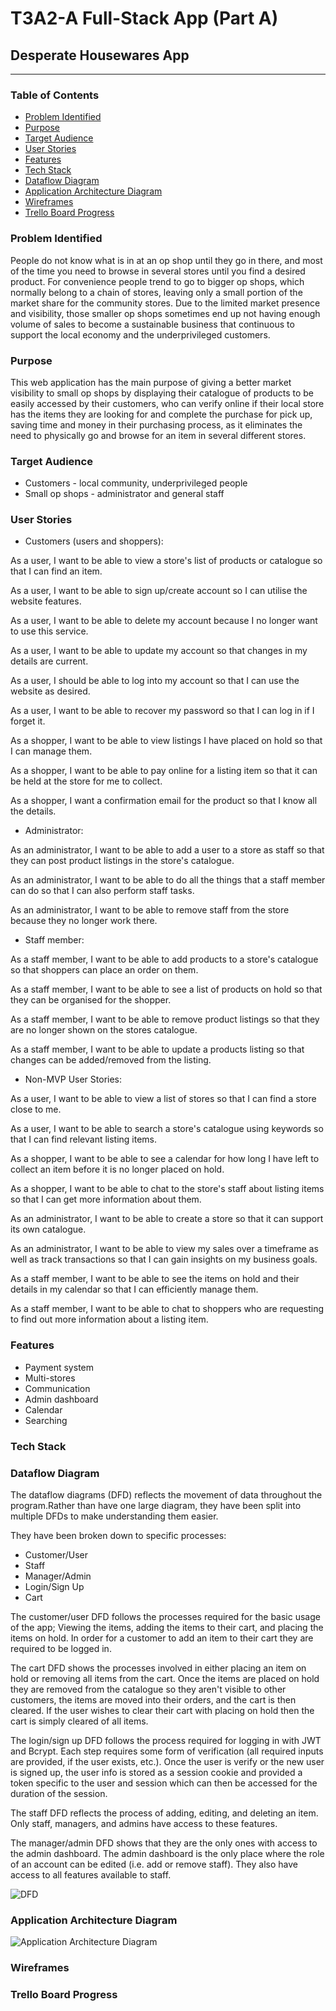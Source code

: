 <!-- omit in toc -->
# T3A2-A Full-Stack App (Part A)
<!-- omit in toc -->
## Desperate Housewares App
___
<!-- omit in toc -->
### Table of Contents
- [Problem Identified](#problem-identified)
- [Purpose](#purpose)
- [Target Audience](#target-audience)
- [User Stories](#user-stories)
- [Features](#features)
- [Tech Stack](#tech-stack)
- [Dataflow Diagram](#dataflow-diagram)
- [Application Architecture Diagram](#application-architecture-diagram)
- [Wireframes](#wireframes)
- [Trello Board Progress](#trello-board-progress)

### Problem Identified

People do not know what is in at an op shop until they go in there, and most of the time you need to browse in several stores until you find a desired product. For convenience people trend to go to bigger op shops, which normally belong to a chain of stores, leaving only a small portion of the market share for the community stores. Due to the limited market presence and visibility, those smaller op shops sometimes end up not having enough volume of sales to become a sustainable business that continuous to support the local economy and the underprivileged customers.

### Purpose

This web application has the main purpose of giving a better market visibility to small op shops by displaying their catalogue of products to be easily accessed by their customers, who can verify online if their local store has the items they are looking for and complete the purchase for pick up, saving time and money in their purchasing process, as it eliminates the need to physically go and browse for an item in several different stores.

### Target Audience

* Customers - local community, underprivileged people
* Small op shops - administrator and general staff

### User Stories

* Customers (users and shoppers): 

As a user, I want to be able to view a store's list of products or catalogue so that I can find an item.

As a user, I want to be able to sign up/create account so I can utilise the website features.

As a user, I want to be able to delete my account because I no longer want to use this service.

As a user, I want to be able to update my account so that changes in my details are current.

As a user, I should be able to log into my account so that I can use the website as desired.

As a user, I want to be able to recover my password so that I can log in if I forget it.

As a shopper, I want to be able to view listings I have placed on hold so that I can manage them. 

As a shopper, I want to be able to pay online for a listing item so that it can be held at the store for me to collect. 

As a shopper, I want a confirmation email for the product so that I know all the details.

* Administrator:

As an administrator, I want to be able to add a user to a store as staff so that they can post product listings in the store's catalogue. 

As an administrator, I want to be able to do all the things that a staff member can do so that I can also perform staff tasks.

As an administrator, I want to be able to remove staff from the store because they no longer work there. 

* Staff member:

As a staff member, I want to be able to add products to a store's catalogue so that shoppers can place an order on them.

As a staff member, I want to be able to see a list of products on hold so that they can be organised for the shopper. 

As a staff member, I want to be able to remove product listings so that they are no longer shown on the stores catalogue.

As a staff member, I want to be able to update a products listing so that changes can be added/removed from the listing.

* Non-MVP User Stories: 

As a user, I want to be able to view a list of stores so that I can find a store close to me. 

As a user, I want to be able to search a store's catalogue using keywords so that I can find relevant listing items.

As a shopper, I want to be able to see a calendar for how long I have left to collect an item before it is no longer placed on hold.

As a shopper, I want to be able to chat to the store's staff about listing items so that I can get more information about them.

As an administrator, I want to be able to create a store so that it can support its own catalogue. 

As an administrator, I want to be able to view my sales over a timeframe as well as track transactions so that I can gain insights on my business goals.

As a staff member, I want to be able to see the items on hold and their details in my calendar so that I can efficiently manage them.

As a staff member, I want to be able to chat to shoppers who are requesting to find out more information about a listing item.

### Features

* Payment system
* Multi-stores
* Communication
* Admin dashboard
* Calendar
* Searching

### Tech Stack


### Dataflow Diagram
The dataflow diagrams (DFD) reflects the movement of data throughout the program.Rather than have one large diagram, they have been split into multiple DFDs to make understanding them easier.

They have been broken down to specific processes:
- Customer/User
- Staff
- Manager/Admin
- Login/Sign Up
- Cart


The customer/user DFD follows the processes required for the basic usage of the app; Viewing the items, adding the items to their cart, and placing the items on hold. In order for a customer to add an item to their cart they are required to be logged in.

The cart DFD shows the processes involved in either placing an item on hold or removing all items from the cart. Once the items are placed on hold they are removed from the catalogue so they aren't visible to other customers, the items are moved into their orders, and the cart is then cleared. If the user wishes to clear their cart with placing on hold then the cart is simply cleared of all items.

The login/sign up DFD follows the process required for logging in with JWT and Bcrypt. Each step requires some form of verification (all required inputs are provided, if the user exists, etc.). Once the user is verify or the new user is signed up, the user info is stored as a session cookie and provided a token specific to the user and session which can then be accessed for the duration of the session.

The staff DFD reflects the process of adding, editing, and deleting an item. Only staff, managers, and admins have access to these features.

The manager/admin DFD shows that they are the only ones with access to the admin dashboard. The admin dashboard is the only place where the role of an account can be edited (i.e. add or remove staff). They also have access to all features available to staff.

![DFD](./assets/DFD%20-%20T3A2.png)


### Application Architecture Diagram

![Application Architecture Diagram](assets/AAD.png)

### Wireframes



### Trello Board Progress


